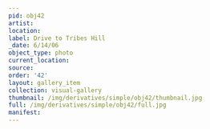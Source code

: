 ```yaml
---
pid: obj42
artist: 
location: 
label: Drive to Tribes Hill
_date: 6/14/06
object_type: photo
current_location: 
source: 
order: '42'
layout: gallery_item
collection: visual-gallery
thumbnail: /img/derivatives/simple/obj42/thumbnail.jpg
full: /img/derivatives/simple/obj42/full.jpg
manifest: 
---
```


